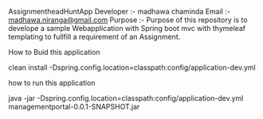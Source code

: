 AssignmentheadHuntApp
Developer :- madhawa chaminda
Email     :- madhawa.niranga@gmail.com
Purpose   :- Purpose of this repository is to develope a sample Webapplication with Spring boot mvc with thymeleaf templating to fullfill a requirement of an Assignment.  

How to Buid this application

clean install -Dspring.config.location=classpath:config/application-dev.yml

how to run this application

java -jar -Dspring.config.location=classpath:config/application-dev.yml managementportal-0.0.1-SNAPSHOT.jar     
